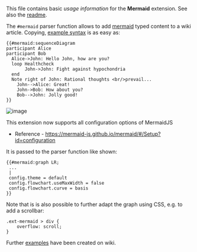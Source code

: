 This file contains basic *usage information* for the **Mermaid** extension. See also the [readme].

The `#mermaid` parser function allows to add [mermaid][mermaid] typed content to a wiki article. Copying,
[example syntax][examplemjs] is as easy as:

```
{{#mermaid:sequenceDiagram
participant Alice
participant Bob
  Alice->John: Hello John, how are you?
  loop Healthcheck
       John->John: Fight against hypochondria
  end
  Note right of John: Rational thoughts <br/>prevail...
    John-->Alice: Great!
    John->Bob: How about you?
    Bob-->John: Jolly good!
}}
```
![image](https://user-images.githubusercontent.com/1245473/34535703-14a32100-f106-11e7-9201-ea90a6286c58.png)

This extension now supports all configuration options of MermaidJS

* Reference - https://mermaid-js.github.io/mermaid/#/Setup?id=configuration

It is passed to the parser function like shown:
```
{{#mermaid:graph LR;
 ...
 |
 config.theme = default
 config.flowchart.useMaxWidth = false
 config.flowchart.curve = basis
}}
```
Note that is is also possible to further adapt the graph using CSS, e.g. to add a scrollbar:

```
.ext-mermaid > div {
	overflow: scroll;
}
```

Further [examples][examplesmw] have been created on wiki.


[readme]: https://github.com/SemanticMediaWiki/Mermaid/blob/master/README.md
[mermaid]: https://github.com/knsv/mermaid
[examplemjs]: https://mermaidjs.github.io/
[examplesmw]: https://sandbox.semantic-mediawiki.org/wiki/Mermaid
